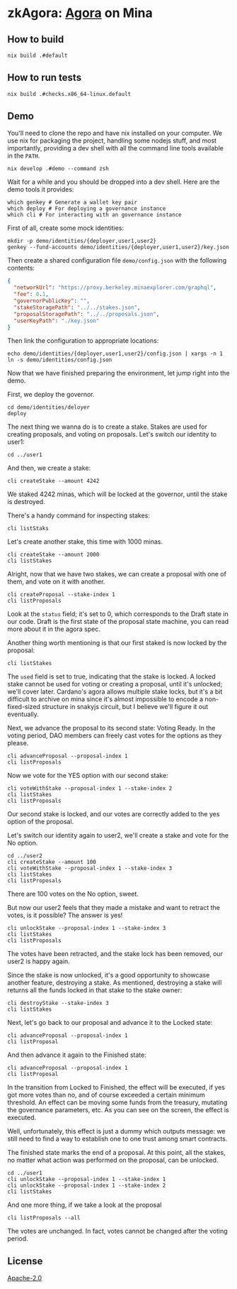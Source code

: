 # zkAgora: [Agora](https://github.com/Liqwid-Labs/agora) on Mina

## How to build

```sh
nix build .#default
```

## How to run tests

```sh
nix build .#checks.x86_64-linux.default
```

## Demo

You'll need to clone the repo and have nix installed on your computer. We use nix for packaging the project, handling some nodejs stuff, and most importantly, providing a dev shell with all the command line tools available in the `PATH`.

```
nix develop .#demo --command zsh
```

Wait for a while and you should be dropped into a dev shell. Here are the demo tools it provides:

```shell
which genkey # Generate a wallet key pair
which deploy # For deploying a governance instance
which cli # For interacting with an governance instance
```

First of all, create some mock identities:

```shell
mkdir -p demo/identities/{deployer,user1,user2}
genkey --fund-accounts demo/identities/{deployer,user1,user2}/key.json
```

Then create a shared configuration file `demo/config.json` with the following contents:

```json
{
  "networkUrl": "https://proxy.berkeley.minaexplorer.com/graphql",
  "fee": 0.1,
  "governorPublicKey": "",
  "stakeStoragePath": "../../stakes.json",
  "proposalStoragePath": "../../proposals.json",
  "userKeyPath": "./key.json"
}
```

Then link the configuration to appropriate locations:

```shell
echo demo/identities/{deployer,user1,user2}/config.json | xargs -n 1 ln -s demo/identities/config.json
```

Now that we have finished preparing the environment, let jump right into the demo.

First, we deploy the governor.

```shell
cd demo/identities/deloyer
deploy
```

The next thing we wanna do is to create a stake. Stakes are used for creating proposals, and voting on proposals. Let's switch our identity to user1:

```
cd ../user1
```

And then, we create a stake:

```shell
cli createStake --amount 4242
```

We staked 4242 minas, which will be locked at the governor, until the stake is destroyed.

There's a handy command for inspecting stakes:

```shell
cli listStaks
```

Let's create another stake, this time with 1000 minas.

```shell
cli createStake --amount 2000
cli listStakes
```

Alright, now that we have two stakes, we can create a proposal with one of them, and vote on it with another.

```shell
cli createProposal --stake-index 1
cli listProposals
```

Look at the `status` field; it's set to 0, which corresponds to the Draft state in our code. Draft is the first state of the proposal state machine, you can read more about it in the agora spec.

Another thing worth mentioning is that our first staked is now locked by the proposal:

```
cli listStakes
```

The `used` field is set to true, indicating that the stake is locked. A locked stake cannot be used for voting or creating a proposal, until it's unlocked; we'll cover later. Cardano's agora allows multiple stake locks, but it's a bit difficult to archive on mina since it's almost impossible to encode a non-fixed-sized structure in snakyjs circuit, but I believe we'll figure it out eventually.

Next, we advance the proposal to its second state: Voting Ready. In the voting period, DAO members can freely cast votes for the options as they please.

```shell
cli advanceProposal --proposal-index 1
cli listProposals
```

Now we vote for the YES option with our second stake:

```shell
cli voteWithStake --proposal-index 1 --stake-index 2
cli listStakes
cli listProposals
```

Our second stake is locked, and our votes are correctly added to the yes option of the proposal.

Let's switch our identity again to user2, we'll create a stake and vote for the No option.

```shell
cd ../user2
cli createStake --amount 100
cli voteWithStake --proposal-index 1 --stake-index 3
cli listStakes
cli listProposals
```

There are 100 votes on the No option, sweet.

But now our user2 feels that they made a mistake and want to retract the votes, is it possible? The answer is yes!

```shell
cli unlockStake --proposal-index 1 --stake-index 3
cli listStakes
cli listProposals
```

The votes have been retracted, and the stake lock has been removed, our user2 is happy again.

Since the stake is now unlocked, it's a good opportunity to showcase another feature, destroying a stake. As mentioned, destroying a stake will returns all the funds locked in that stake to the stake owner:

```shell
cli destroyStake --stake-index 3
cli listStakes
```

Next, let's go back to our proposal and advance it to the Locked state:

```shell
cli advanceProposal --proposal-index 1
cli listProposal
```

And then advance it again to the Finished state:

```shell
cli advanceProposal --proposal-index 1
cli listProposal
```

In the transition from Locked to Finished, the effect will be executed, if yes got more votes than no, and of course exceeded a certain minimum threshold. An effect can be moving some funds from the treasury, mutating the governance parameters, etc. As you can see on the screen, the effect is executed.

Well, unfortunately, this effect is just a dummy which outputs message: we still need to find a way to establish one to one trust among smart contracts.

The finished state marks the end of a proposal. At this point, all the stakes, no matter what action was performed on the proposal, can be unlocked.

```shell
cd ../user1
cli unlockStake --proposal-index 1 --stake-index 1
cli unlockStake --proposal-index 1 --stake-index 2
cli listStakes
```

And one more thing, if we take a look at the proposal

```shell
cli listProposals --all
```

The votes are unchanged. In fact, votes cannot be changed after the voting period.

## License

[Apache-2.0](LICENSE)

